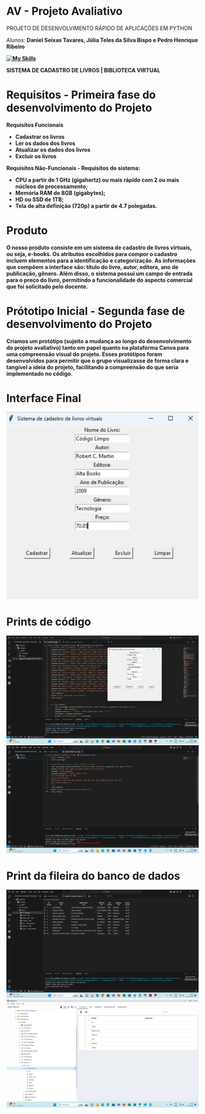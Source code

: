 # AV - Projeto Avaliativo
PROJETO DE DESENVOLVIMENTO RÁPIDO DE APLICAÇÕES EM PYTHON

Alunos: <b>Daniel Seixas Tavares, Júlia Teles da Silva Bispo e Pedro Henrique Ribeiro<b>

[![My Skills](https://skillicons.dev/icons?i=python,postgres,replit,vscode&theme=light)](https://skillicons.dev)

SISTEMA DE CADASTRO DE LIVROS | BIBLIOTECA VIRTUAL

# Requisitos - Primeira fase do desenvolvimento do Projeto

<b>Requisitos Funcionais<b>
 - Cadastrar os livros
 - Ler os dados dos livros
 - Atualizar os dados dos livros
 - Excluir os livros

<b>Requisitos Não-Funcionais<b> - Requisitos do sistema:
 - CPU a partir de 1 GHz (gigahertz) ou mais rápido com 2 ou mais núcleos de processamento;
 - Memória RAM de 8GB (gigabytes);
 - HD ou SSD de 1TB;
 - Tela de alta definição (720p) a partir de 4.7 polegadas.

# Produto 
O nosso produto consiste em um sistema de cadastro de livros virtuais, ou seja, e-books. Os atributos escolhidos para compor o cadastro incluem elementos para a identificação e categorização. As informações que compõem a interface são: título do livro, autor, editora, ano de publicação, gênero. Além disso, o sistema possui um campo de entrada para o preço do livro, permitindo a funcionalidade do aspecto comercial que foi solicitado pelo docente. 

# Prótotipo Inicial - Segunda fase de desenvolvimento do Projeto

Criamos um protótipo (sujeito a mudança ao longo do desenvolvimento do projeto avaliativo) tanto em papel quanto na plataforma Canva para uma compreensão visual do projeto. Esses protótipos foram desenvolvidos para permitir que o grupo visualizasse de forma clara e tangível a ideia do projeto, facilitando a compreensão do que seria implementado no código. 

# Interface Final 
<img src="https://github.com/jlateles/AV-ExercicioAvaliativo/blob/main/CapturasDeTelas/Interface.jfif">

# Prints de código 

<img src="https://github.com/jlateles/AV-ExercicioAvaliativo/blob/main/CapturasDeTelas/python2.jfif">
<img src="https://github.com/jlateles/AV-ExercicioAvaliativo/blob/main/CapturasDeTelas/python3.jfif">

# Print da fileira do banco de dados

<img src="https://github.com/jlateles/AV-ExercicioAvaliativo/blob/main/CapturasDeTelas/python1.jfif">
<img src="https://github.com/jlateles/AV-ExercicioAvaliativo/blob/main/CapturasDeTelas/banco-Postgrees.jfif">



